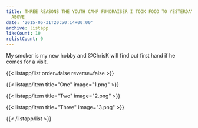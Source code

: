 ```yaml
---
title: THREE REASONS THE YOUTH CAMP FUNDRAISER I TOOK FOOD TO YESTERDAY WAS A CUT
  ABOVE
date: '2015-05-31T20:50:14+00:00'
archive: listapp
likeCount: 10
relistCount: 0
---
```


My smoker is my new hobby and @ChrisK will find out first hand if he comes for a visit.

<!--more-->

{{< listapp/list order=false reverse=false >}}

   {{< listapp/item title="One"
      image="1.png" >}}

   {{< listapp/item title="Two"
      image="2.png" >}}

   {{< listapp/item title="Three"
      image="3.png" >}}

{{< /listapp/list >}}
